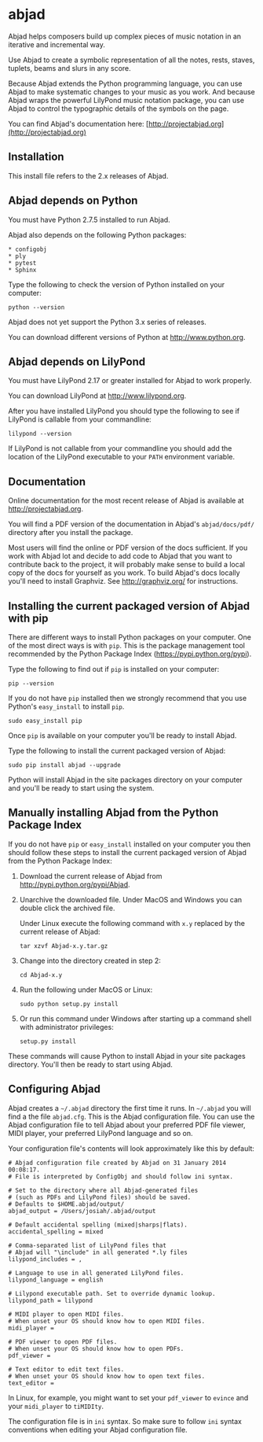 abjad
=====

Abjad helps composers build up complex pieces of music notation in an iterative
and incremental way.

Use Abjad to create a symbolic representation of all the notes, rests, staves,
tuplets, beams and slurs in any score.

Because Abjad extends the Python programming language, you can use Abjad to
make systematic changes to your music as you work. And because Abjad wraps the
powerful LilyPond music notation package, you can use Abjad to control the
typographic details of the symbols on the page.

You can find Abjad's documentation here:
[http://projectabjad.org](http://projectabjad.org)


Installation
------------

This install file refers to the 2.x releases of Abjad.


Abjad depends on Python
-----------------------

You must have Python 2.7.5 installed to run Abjad.

Abjad also depends on the following Python packages:

    * configobj
    * ply
    * pytest
    * Sphinx

Type the following to check the version of Python installed on your computer:

    python --version

Abjad does not yet support the Python 3.x series of releases.

You can download different versions of Python at http://www.python.org.


Abjad depends on LilyPond
-------------------------

You must have LilyPond 2.17 or greater installed for Abjad to work properly.

You can download LilyPond at http://www.lilypond.org.

After you have installed LilyPond you should type the following to see if
LilyPond is callable from your commandline:

    lilypond --version

If LilyPond is not callable from your commandline you
should add the location of the LilyPond executable to your ``PATH``
environment variable.


Documentation
-------------

Online documentation for the most recent release of Abjad is available at
http://projectabjad.org.

You will find a PDF version of the documentation in Abjad's ``abjad/docs/pdf/``
directory after you install the package.

Most users will find the online or PDF version of the docs sufficient. If you
work with Abjad lot and decide to add code to Abjad that you want to contribute
back to the project, it will probably make sense to build a local copy of the
docs for yourself as you work. To build Abjad's docs locally you'll need to
install Graphviz. See http://graphviz.org/ for instructions.


Installing the current packaged version of Abjad with pip
---------------------------------------------------------

There are different ways to install Python packages on your computer. One of
the most direct ways is with ``pip``. This is the package management tool
recommended by the Python Package Index (https://pypi.python.org/pypi).

Type the following to find out if ``pip`` is installed on your computer:

    pip --version

If you do not have ``pip`` installed then we strongly recommend that you use
Python's ``easy_install`` to install ``pip``.

    sudo easy_install pip

Once ``pip`` is available on your computer you'll be ready to install Abjad.

Type the following to install the current packaged version of Abjad:

    sudo pip install abjad --upgrade

Python will install Abjad in the site packages directory on your computer and
you'll be ready to start using the system.


Manually installing Abjad from the Python Package Index
-------------------------------------------------------

If you do not have ``pip`` or ``easy_install`` installed on your computer you
then should follow these steps to install the current packaged version of Abjad
from the Python Package Index:

1.  Download the current release of Abjad from 
    http://pypi.python.org/pypi/Abjad.

2.  Unarchive the downloaded file. Under MacOS and Windows you can 
    double click the archived file.

    Under Linux execute the following command with ``x.y`` replaced by 
    the current release of Abjad:
    
        tar xzvf Abjad-x.y.tar.gz
    
3.  Change into the directory created in step 2:

        cd Abjad-x.y

4.  Run the following under MacOS or Linux:

        sudo python setup.py install

5.  Or run this command under Windows after starting up a command shell 
    with administrator privileges:

        setup.py install

These commands will cause Python to install Abjad in your site packages
directory. You'll then be ready to start using Abjad.


Configuring Abjad
-----------------

Abjad creates a ``~/.abjad`` directory the first time it runs.  In ``~/.abjad``
you will find a the file ``abjad.cfg``.  This is the Abjad configuration file.
You can use the Abjad configuration file to tell Abjad about your preferred PDF
file viewer, MIDI player, your preferred LilyPond language and so on.

Your configuration file's contents will look approximately like
this by default:

    # Abjad configuration file created by Abjad on 31 January 2014 00:08:17.
    # File is interpreted by ConfigObj and should follow ini syntax.

    # Set to the directory where all Abjad-generated files
    # (such as PDFs and LilyPond files) should be saved.
    # Defaults to $HOME.abjad/output/
    abjad_output = /Users/josiah/.abjad/output

    # Default accidental spelling (mixed|sharps|flats).
    accidental_spelling = mixed

    # Comma-separated list of LilyPond files that 
    # Abjad will "\include" in all generated *.ly files
    lilypond_includes = ,

    # Language to use in all generated LilyPond files.
    lilypond_language = english

    # Lilypond executable path. Set to override dynamic lookup.
    lilypond_path = lilypond

    # MIDI player to open MIDI files.
    # When unset your OS should know how to open MIDI files.
    midi_player = 

    # PDF viewer to open PDF files.
    # When unset your OS should know how to open PDFs.
    pdf_viewer = 

    # Text editor to edit text files.
    # When unset your OS should know how to open text files.
    text_editor = 

In Linux, for example, you might want to set your ``pdf_viewer`` to ``evince``
and your ``midi_player`` to ``tiMIDIty``.

The configuration file is in ``ini`` syntax. So make sure to follow ``ini``
syntax conventions when editing your Abjad configuration file.
